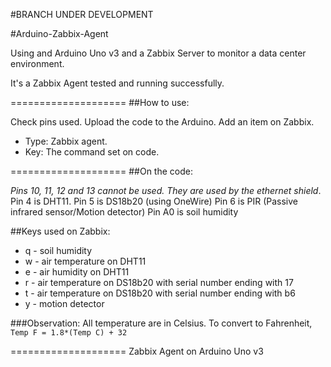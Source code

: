 #BRANCH UNDER DEVELOPMENT

#Arduino-Zabbix-Agent

Using and Arduino Uno v3 and a Zabbix Server to monitor a data center environment.

It's a Zabbix Agent tested and running successfully.

====================
##How to use:

Check pins used.
Upload the code to the Arduino.
Add an item on Zabbix. 
 - Type: Zabbix agent. 
 - Key: The command set on code.

====================
##On the code:

*Pins 10, 11, 12 and 13 cannot be used. They are used by the ethernet shield*.
Pin 4 is DHT11.
Pin 5 is DS18b20 (using OneWire)
Pin 6 is PIR (Passive infrared sensor/Motion detector)
Pin A0 is soil humidity

##Keys used on Zabbix:

* q - soil humidity
* w - air temperature on DHT11
* e - air humidity on DHT11
* r - air temperature on DS18b20 with serial number ending with 17
* t - air temperature on DS18b20 with serial number ending with b6
* y - motion detector

###Observation:
All temperature are in Celsius.
To convert to Fahrenheit,
`Temp F = 1.8*(Temp C) + 32`

====================
Zabbix Agent on Arduino Uno v3
